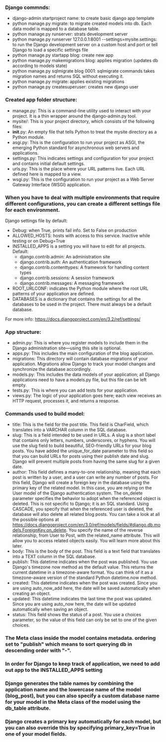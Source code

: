 ### Django commnds:
- django-admin startproject name: to create basic django app template
- python manage.py migrate: to migrate created models into db. Each data model is mapped to a database table.
- python manage.py runserver: strats development server
- python manage.py runserver 127.0.0.1:8001 --settings=mysite.settings: to run the Django development server on a custom host and port or tell Django to load a specific settings file
- python manage.py startapp blog: create new app
- python manage.py makemigrations blog: applies migration (updates db according to models state)
- python manage.py sqlmigrate blog 0001: sqlmigrate commands takes migration names and returns SQL without executing it.
- python manage.py migrate: applies existing migrations
- python manage.py createsuperuser: creates new django user

### Created app folder structure:
- manage.py: This is a command-line utility used to interact with your project. It is a thin wrapper around the django-admin.py tool.
- mysite/: This is your project directory, which consists of the following files:
- __init__.py: An empty file that tells Python to treat the mysite directory as a Python module.
- asgi.py: This is the configuration to run your project as ASGI, the emerging Python standard for asynchronous web servers and applications.
- settings.py: This indicates settings and configuration for your project and contains initial default settings.
- urls.py: This is the place where your URL patterns live. Each URL defined here is mapped to a view.
- wsgi.py: This is the configuration to run your project as a Web Server Gateway Interface (WSGI) application.


### When you have to deal with multiple environments that require different configurations, you can create a different settings file for each environment.


Django settings file by default:
- Debug: when True, prints fail info. Set to False on production
- ALLOWED_HOSTS: hosts with access to this service. Inactive while testing or on Debug=True
- INSTALLED_APPS is a setting you will have to edit for all projects. Default:
    - django.contrib.admin: An administration site
    - django.contrib.auth: An authentication framework
    - django.contrib.contenttypes: A framework for handling content types
    - django.contrib.sessions: A session framework
    - django.contrib.messages: A messaging framework
- ROOT_URLCONF: indicates the Python module where the root URL patterns of your application are defined.
- DATABASES is a dictionary that contains the settings for all the databases to be used in the project. There must always be a default database.

For more info: https://docs.djangoproject.com/en/3.2/ref/settings/

### App structure:
- admin.py: This is where you register models to include them in the Django administration site—using this site is optional.
- apps.py: This includes the main configuration of the blog application.
- migrations: This directory will contain database migrations of your application. Migrations allow Django to track your model changes and synchronize the database accordingly.
- models.py: This includes the data models of your application; all Django applications need to have a models.py file, but this file can be left empty.
- tests.py: This is where you can add tests for your application.
- views.py: The logic of your application goes here; each view receives an HTTP request, processes it, and returns a response.

### Commands used to build model:
- title: This is the field for the post title. This field is CharField, which translates into a VARCHAR column in the SQL database.
- slug: This is a field intended to be used in URLs. A slug is a short label that contains only letters, numbers, underscores, or hyphens. You will use the slug field to build beautiful, SEO-friendly URLs for your blog posts. You have added the unique_for_date parameter to this field so that you can build URLs for posts using their publish date and slug. Django will prevent multiple posts from having the same slug for a given date.
- author: This field defines a many-to-one relationship, meaning that each post is written by a user, and a user can write any number of posts. For this field, Django will create a foreign key in the database using the primary key of the related model. In this case, you are relying on the User model of the Django authentication system. The on_delete parameter specifies the behavior to adopt when the referenced object is deleted. This is not specific to Django; it is an SQL standard. Using CASCADE, you specify that when the referenced user is deleted, the database will also delete all related blog posts. You can take a look at all the possible options at https://docs.djangoproject.com/en/3.0/ref/models/fields/#django.db.models.ForeignKey.on_delete. You specify the name of the reverse relationship, from User to Post, with the related_name attribute. This will allow you to access related objects easily. You will learn more about this later.
- body: This is the body of the post. This field is a text field that translates into a TEXT column in the SQL database.
- publish: This datetime indicates when the post was published. You use Django's timezone now method as the default value. This returns the current datetime in a timezone-aware format. You can think of it as a timezone-aware version of the standard Python datetime.now method.
- created: This datetime indicates when the post was created. Since you are using auto_now_add here, the date will be saved automatically when creating an object.
- updated: This datetime indicates the last time the post was updated. Since you are using auto_now here, the date will be updated automatically when saving an object.
- status: This field shows the status of a post. You use a choices parameter, so the value of this field can only be set to one of the given choices.


### The Meta class inside the model contains metadata. ordering set to "publish" which means to sort querying db in descending order with "-".

### In order for Django to keep track of application, we need to add out app to the INSTALLED_APPS setting

### Django generates the table names by combining the application name and the lowercase name of the model (blog_post), but you can also specify a custom database name for your model in the Meta class of the model using the db_table attribute.

### Django creates a primary key automatically for each model, but you can also override this by specifying primary_key=True in one of your model fields.
